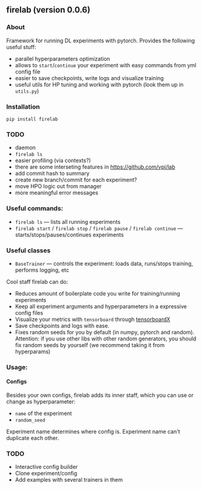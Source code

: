 ## firelab (version 0.0.6)
### About
Framework for running DL experiments with pytorch.
Provides the following useful stuff:
- parallel hyperparameters optimization
- allows to `start`/`continue` your experiment with easy commands from yml config file
- easier to save checkpoints, write logs and visualize training
- useful utils for HP tuning and working with pytorch (look them up in `utils.py`)

### Installation
```
pip install firelab
```

### TODO
- daemon
- `firelab ls`
- easier profiling (via contexts?)
- there are some interseting features in https://github.com/vpj/lab
- add commit hash to summary
- create new branch/commit for each experiment?
- move HPO logic out from manager
- more meaningful error messages

### Useful commands:
- `firelab ls` — lists all running experiments
- `firelab start` / `firelab stop` / `firelab pause` / `firelab continue` — starts/stops/pauses/continues experiments

### Useful classes
- `BaseTrainer` — controls the experiment: loads data, runs/stops training, performs logging, etc

Cool staff firelab can do:
- Reduces amount of boilerplate code you write for training/running experiments
- Keep all experiment arguments and hyperparameters in a expressive config files
- Visualize your metrics with `tensorboard` through [tensorboardX](https://github.com/lanpa/tensorboard-pytorch)
- Save checkpoints and logs with ease.
- Fixes random seeds for you by default (in numpy, pytorch and random). Attention: if you use other libs with other random generators, you should fix random seeds by yourself (we recommend taking it from hyperparams)

### Usage:
#### Configs
Besides your own configs, firelab adds its inner staff, which you can use or change as hyperparameter:
- `name` of the experiment
- `random_seed`

Experiment name determines where config is.
Experiment name can't duplicate each other.

### TODO
- Interactive config builder
- Clone experiment/config
- Add examples with several trainers in them
